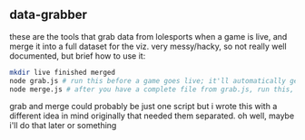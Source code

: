 ## data-grabber

these are the tools that grab data from lolesports when a game is live, and merge it into a full dataset for the viz. very messy/hacky, so not really well documented, but brief how to use it:

```bash
mkdir live finished merged
node grab.js # run this before a game goes live; it'll automatically get all the current games, and log the data to a file every time the lolesports live socket updates. you should ideally run this before a game is live, so you can get all the data. this could actually be run on a server so it's always looking for live games 24/7 if you really wanted to
node merge.js # after you have a complete file from grab.js, run this, and it'll automatically turn those files into "merged" files with the proper data and file name
```

grab and merge could probably be just one script but i wrote this with a different idea in mind originally that needed them separated. oh well, maybe i'll do that later or something

